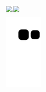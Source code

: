 

<a href="https://github.com/icsalgado">
<img align="center" height="180px" src="https://github-readme-stats.vercel.app/api/top-langs/?username=icsalgado&layout=compact&langs_count=16&theme=dark"/>
<img align="center" height="180px" src="https://github-readme-stats.vercel.app/api?username=icsalgad&show_icons=true&theme=transparent&include_all_commits=true&count_private=true&hide=issues"/>
  
  
 
![Snake animation](https://github.com/icsalgado/icsalgado/blob/output/github-contribution-grid-snake.svg)
